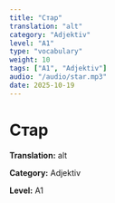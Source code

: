 ```yaml
---
title: "Стар"
translation: "alt"
category: "Adjektiv"
level: "A1"
type: "vocabulary"
weight: 10
tags: ["A1", "Adjektiv"]
audio: "/audio/star.mp3"
date: 2025-10-19
---
```


# Стар

**Translation:** alt

**Category:** Adjektiv

**Level:** A1

